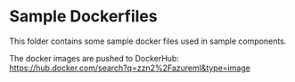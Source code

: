 # Sample Dockerfiles

This folder contains some sample docker files used in sample components.

The docker images are pushed to DockerHub:
https://hub.docker.com/search?q=zzn2%2Fazureml&type=image
